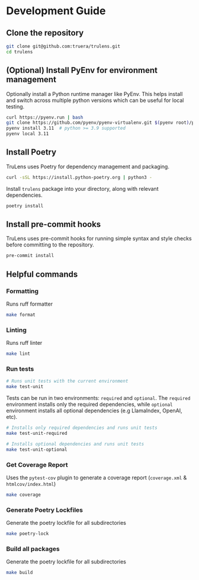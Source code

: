 # Development Guide

## Clone the repository

```bash
git clone git@github.com:truera/trulens.git
cd trulens
```

## (Optional) Install PyEnv for environment management

Optionally install a Python runtime manager like PyEnv. This helps install and switch across multiple python versions which can be useful for local testing.

```bash
curl https://pyenv.run | bash
git clone https://github.com/pyenv/pyenv-virtualenv.git $(pyenv root)/plugins/pyenv-virtualenv
pyenv install 3.11  # python >= 3.9 supported
pyenv local 3.11
```

## Install Poetry

TruLens uses Poetry for dependency management and packaging.

```bash
curl -sSL https://install.python-poetry.org | python3 -
```

Install `trulens` package into your directory, along with relevant dependencies.

```bash
poetry install
```

## Install pre-commit hooks

TruLens uses pre-commit hooks for running simple syntax and style checks before committing to the repository.

```bash
pre-commit install
```

## Helpful commands

### Formatting

Runs ruff formatter

```bash
make format
```

### Linting

Runs ruff linter

```bash
make lint
```

### Run tests

```bash
# Runs unit tests with the current environment
make test-unit
```

Tests can be run in two environments: `required` and `optional`.
The `required` environment installs only the required dependencies, while `optional` environment installs all optional dependencies (e.g LlamaIndex, OpenAI, etc).

```bash
# Installs only required dependencies and runs unit tests
make test-unit-required
```

```bash
# Installs optional dependencies and runs unit tests
make test-unit-optional
```

### Get Coverage Report

Uses the `pytest-cov` plugin to generate a coverage report (`coverage.xml` & `htmlcov/index.html`)

```bash
make coverage
```

### Generate Poetry Lockfiles

Generate the poetry lockfile for all subdirectories

```bash
make poetry-lock
```

### Build all packages

Generate the poetry lockfile for all subdirectories

```bash
make build
```
